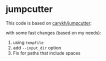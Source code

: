 # jumpcutter

This code is based on [carykh/jumpcutter](https://github.com/carykh/jumpcutter): 

with some fast changes (based on my needs): 
  1. using `tempfile` 
  2. add `--input_dir` option 
  3. Fix for paths that include spaces 
